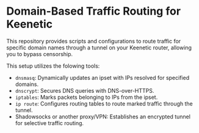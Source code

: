 # Domain-Based Traffic Routing for Keenetic

This repository provides scripts and configurations to route traffic for specific domain names through a tunnel on your Keenetic router, allowing you to bypass censorship.

This setup utilizes the folowing tools:

- `dnsmasq`: Dynamically updates an ipset with IPs resolved for specified domains.
- `dnscrypt`: Secures DNS queries with DNS-over-HTTPS.
- `iptables`: Marks packets belonging to IPs from the ipset.
- `ip route`: Configures routing tables to route marked traffic through the tunnel.
- Shadowsocks or another proxy/VPN: Establishes an encrypted tunnel for selective traffic routing.
